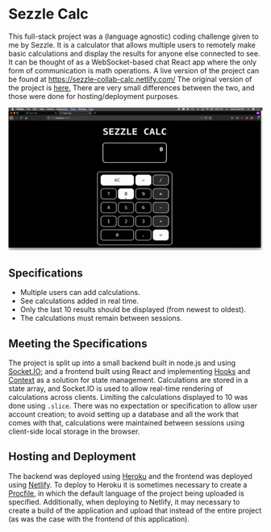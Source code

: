 # Sezzle Calc


This full-stack project was a (language agnostic) coding challenge given to me by Sezzle. It is a calculator that allows multiple users to remotely make basic calculations and display the results for anyone else connected to see. It can be thought of as a WebSocket-based chat React app where the only form of communication is math operations. A live version of the project can be found at https://sezzle-collab-calc.netlify.com/
The original version of the project is [here.](https://github.com/mromerom/sezzle-collab-calc) There are very small differences between the two, and those were done for hosting/deployment purposes.

![Sezzle Calc Demo](demo/sezzle-calc-demo.gif)


## Specifications

- Multiple users can add calculations.
- See calculations added in real time.
- Only the last 10 results should be displayed (from newest to oldest).
- The calculations must remain between sessions.


## Meeting the Specifications

The project is split up into a small backend built in node.js and using [Socket.IO](https://socket.io); and a frontend built using React and implementing [Hooks](https://reactjs.org/docs/hooks-reference.html) and [Context](https://reactjs.org/docs/context.html#when-to-use-context) as a solution for state management. Calculations are stored in a state array, and Socket.IO is used to allow real-time rendering of calculations across clients. Limiting the calculations displayed to 10 was done using `.slice`. There was no expectation or specification to allow user account creation; to avoid setting up a database and all the work that comes with that, calculations were maintained between sessions using client-side local storage in the browser.


## Hosting and Deployment

The backend was deployed using [Heroku](https://heroku.com) and the frontend was deployed using [Netlify](https://www.netlify.com). To deploy to Heroku it is sometimes necessary to create a [Procfile](https://devcenter.heroku.com/articles/procfile), in which the default language of the project being uploaded is specified. Additionally, when deploying to Netlify, it may necessary to create a build of the application and upload that instead of the entire project (as was the case with the frontend of this application).
